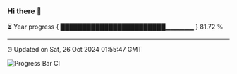 ### Hi there 👋

⏳ Year progress { ████████████████████████▁▁▁▁▁▁ } 81.72 %

---

⏰ Updated on Sat, 26 Oct 2024 01:55:47 GMT

![Progress Bar CI](https://github.com/IshwaranRudhara/GIT-ACTION/workflows/Progress%20Bar%20CI/badge.svg)
